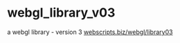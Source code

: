 # webgl_library_v03
a webgl library - version 3
[webscripts.biz/webgl/library03](http://webscripts.biz/webgl/library03/)

